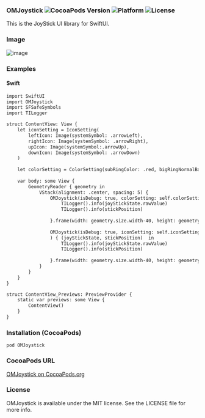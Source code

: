 ### OMJoystick ![CocoaPods Version](https://img.shields.io/cocoapods/v/OMJoystick.svg?style=flat) ![Platform](https://img.shields.io/cocoapods/p/OMJoystick.svg?style=flat) ![License](https://img.shields.io/cocoapods/l/OMJoystick.svg?style=flat)

This is the JoyStick UI library for SwiftUI.

### Image
![image](https://user-images.githubusercontent.com/43707/92985960-424fa400-f4f2-11ea-9d6e-10f6cdb40179.png)

### Examples

#### Swift

```html
import SwiftUI
import OMJoystick
import SFSafeSymbols
import TILogger

struct ContentView: View {        
    let iconSetting = IconSetting(
        leftIcon: Image(systemSymbol: .arrowLeft),
        rightIcon: Image(systemSymbol: .arrowRight),
        upIcon: Image(systemSymbol:.arrowUp),
        downIcon: Image(systemSymbol: .arrowDown)
    )
    
    let colorSetting = ColorSetting(subRingColor: .red, bigRingNormalBackgroundColor: .green, bigRingDarkBackgroundColor: .blue, bigRingStrokeColor: .yellow)
    
    var body: some View {
        GeometryReader { geometry in
            VStack(alignment: .center, spacing: 5) {
                OMJoystick(isDebug: true, colorSetting: self.colorSetting) { (joyStickState, stickPosition) in
                    TILogger().info(joyStickState.rawValue)
                    TILogger().info(stickPosition)
                    
                }.frame(width: geometry.size.width-40, height: geometry.size.width-40)
                
                OMJoystick(isDebug: true, iconSetting: self.iconSetting,  colorSetting: ColorSetting(), smallRingRadius: 70, bigRingRadius: 120
                ) { (joyStickState, stickPosition)  in
                    TILogger().info(joyStickState.rawValue)
                    TILogger().info(stickPosition)
                    
                }.frame(width: geometry.size.width-40, height: geometry.size.width-40)
            }
        }
    }
}

struct ContentView_Previews: PreviewProvider {
    static var previews: some View {
        ContentView()
    }
}
```


### Installation (CocoaPods)
`pod OMJoystick`

### CocoaPods URL
[OMJoystick on CocoaPods.org](https://cocoapods.org/pods/OMJoystick)

### License
OMJoystick is available under the MIT license. See the LICENSE file for more info.
